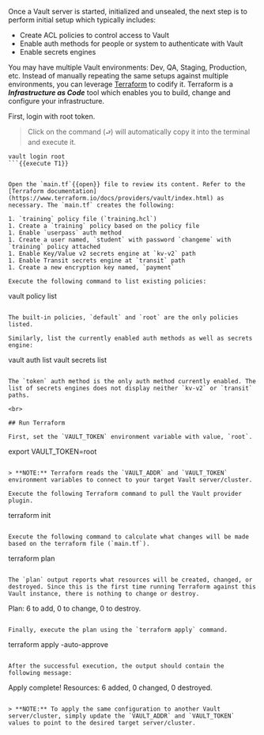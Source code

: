 Once a Vault server is started, initialized and unsealed, the next step is to perform initial setup which typically includes:

- Create ACL policies to control access to Vault
- Enable auth methods for people or system to authenticate with Vault
- Enable secrets engines

You may have multiple Vault environments: Dev, QA, Staging, Production, etc.  Instead of manually repeating the same setups against multiple environments, you can leverage [Terraform](https://www.terraform.io/) to codify it. Terraform is a ***Infrastructure as Code*** tool which enables you to build, change and configure your infrastructure.

First, login with root token.

> Click on the command (`⮐`) will automatically copy it into the terminal and execute it.

```
vault login root
```{{execute T1}}


Open the `main.tf`{{open}} file to review its content. Refer to the [Terraform documentation](https://www.terraform.io/docs/providers/vault/index.html) as necessary. The `main.tf` creates the following:

1. `training` policy file (`training.hcl`)
1. Create a `training` policy based on the policy file
1. Enable `userpass` auth method
1. Create a user named, `student` with password `changeme` with `training` policy attached
1. Enable Key/Value v2 secrets engine at `kv-v2` path
1. Enable Transit secrets engine at `transit` path
1. Create a new encryption key named, `payment`

Execute the following command to list existing policies:

```
vault policy list
```{{execute T1}}

The built-in policies, `default` and `root` are the only policies listed.

Similarly, list the currently enabled auth methods as well as secrets engine:

```
vault auth list
vault secrets list
```{{execute T1}}

The `token` auth method is the only auth method currently enabled. The list of secrets engines does not display neither `kv-v2` or `transit` paths.  

<br>

## Run Terraform

First, set the `VAULT_TOKEN` environment variable with value, `root`.

```
export VAULT_TOKEN=root
```{{execute T1}}

> **NOTE:** Terraform reads the `VAULT_ADDR` and `VAULT_TOKEN` environment variables to connect to your target Vault server/cluster.

Execute the following Terraform command to pull the Vault provider plugin.

```
terraform init
```{{execute T1}}

Execute the following command to calculate what changes will be made based on the terraform file (`main.tf`).

```
terraform plan
```{{execute T1}}

The `plan` output reports what resources will be created, changed, or destroyed. Since this is the first time running Terraform against this Vault instance, there is nothing to change or destroy.

```
Plan: 6 to add, 0 to change, 0 to destroy.
```

Finally, execute the plan using the `terraform apply` command.

```
terraform apply -auto-approve
```{{execute T1}}

After the successful execution, the output should contain the following message:

```
Apply complete! Resources: 6 added, 0 changed, 0 destroyed.
```

> **NOTE:** To apply the same configuration to another Vault server/cluster, simply update the `VAULT_ADDR` and `VAULT_TOKEN` values to point to the desired target server/cluster.
